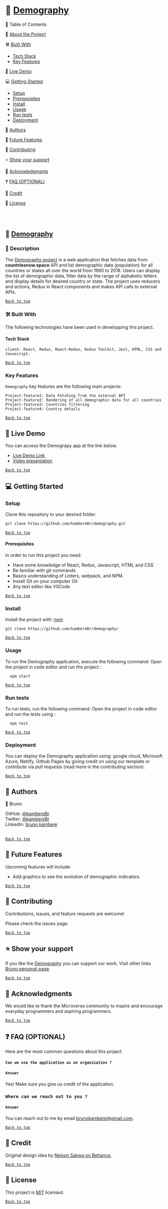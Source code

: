 <a name="readme-top"></a>
# 📖 [Demography](#Demography)

📗 Table of Contents

📖 [About the Project](#about-the-project)

🛠 [Built With](#built-with)

- [Tech Stack](#tech-stack)
- [Key Features](#key-features)

🚀 [Live Demo](#live-demo)

💻 [Getting Started](#getting-started)

- [Setup](#setup)
- [Prerequisites](#prerequisites)
- [Install](#install)
- [Usage](#usage)
- [Run tests](#run-test)
- [Deployment](#deployment)

👥 [Authors](#authors)

🔭 [Future Features](#future-features)

🤝 [Contributing](#contributing)

⭐️ [Show your support](#show-your-support)

🙏 [Acknowledgments](#acknowledgment)

❓ [FAQ (OPTIONAL)](#faq)

📝 [Credit](#credit)

📝 [License](#licence)

<br><br>

## 📖 [Demography](#Demography)
### 📖 <a name="about-the-project">Description </a>

The [Demography project](https://github.com/kambereBr/demography) is a web application that fetches data from <b>countriesnow.space</b> API and list demographic data (population) for all countries or states all over the world from 1960 to 2018. Users can display the list of demographic data, filter data by the range of alphabetic letters and display details for desired country or state. The project uses reducers and actions, Redux in React components and makes API calls to external APIs.

[`Back to top`](#readme-top)

### 🛠 <a name="project-built-with">Built With </a>
The following technologies have been used in developping this project. 

#### <a name="tech-stack"> Tech Stack
</a>

```[Tech-stack]
client: React, Redux, React-Redux, Redux Toolkit, Jest, HTML, CSS and Javascript.
````

[`Back to top`](#readme-top)

### <a name="key-features"> Key Features </a>

`Demography` key features are the following main projects:

```
Project-feature1: Data Fetching from the external API 
Project-feature2: Rendering of all demographic data for all countries
Project-feature3: Countries filtering
Project-feature4: Country details
```

[`Back to top`](#readme-top)

## 🚀 <a name="live-demo"> Live Demo </a>

You can access the Demograpy app at the link below.

- [Live Demo Link](https://kamberebr.github.io/demography)
- [Video presentation](https://www.loom.com/share/de38a9c2c9bd4c4f8e001cf5cece20cb?sid=4c4a4f05-919a-4898-9503-70ce9e301a8a)

[`Back to top`](#readme-top)


## 💻 <a name="getting-started"> Getting Started </a>

### <a name="setup"> Setup </a>
Clone this repository to your desired folder:

```sh
git clone https://github.com/kambereBr/demography.git

```
[`Back to top`](#readme-top)

#### <a name="prerequisites"> Prerequisites</a>
In order to run this project you need:
- Have some knowledge of React, Redux, Javascript, HTML and CSS
- Be familiar with git commands
- Basics understanding of Linters, webpack, and NPM.
- Install Git on your computer Git
- Any text editor like VSCode

[`Back to top`](#readme-top)

### <a name="install">Install</a>
Install the project with: [npm](https://www.npmjs.com/)

```[npm]
git clone https://github.com/kambereBr/demography/

```

[`Back to top`](#readme-top)

### <a name="usage">Usage</a>
To run the Demography application, execute the following command: Open the project in code editor and run the project :
```
  npm start
```

[`Back to top`](#readme-top)

### <a name="run-test">Run tests</a>
To run tests, run the following command: Open the project in code editor and run the tests using :
```
  npm test
```

[`Back to top`](#readme-top)

### <a name="deployment">Deployment</a>
You can deploy the Demography application using: google cloud, Microsoft Azure, Netlify, Github Pages by giving credit on using our template or contribute via pull requests (read more in the contributing section).

[`Back to top`](#readme-top)

## 👥 <a name="authors">Authors</a>

👤 Bruno

GitHub: [@kambereBr](https://github.com/kambereBr)
<br> Twitter: [@kambereBr](https://twitter.com/kambereBr)
<br> LinkedIn: [bruno kambere](https://www.linkedin.com/in/bruno-kambere-399447138/)
<br><br>

[`Back to top`](#readme-top)

## 🔭 <a name="future-features">Future Features</a>
Upcoming features will include:
- Add graphics to see the evolution of demographic indicators.
 
[`Back to top`](#readme-top)

## 🤝 <a name="contrubuting">Contributing</a>
Contributions, issues, and feature requests are welcome!

Please check the issues page.

[`Back to top`](#readme-top)

## ⭐️ <a name="show-your-support">Show your support</a>
If you like the [Demography]() you can support our work. Visit other links [Bruno personal page](https://kamberebr.github.io/Portfolio/).


[`Back to top`](#readme-top)

## 🙏 <a name="acknowledgments">Acknowledgments</a>
We would like to thank the Microverse community to inspire and encourage everyday programmers and aspiring programmers.
 
[`Back to top`](#readme-top)

## ❓ <a name="faq">FAQ (OPTIONAL)</a>
Here are the most common questions about this project.

#### `Can we use the application as an organization ?`

#### `Answer`
Yes! Make sure you give us credit of the application. 

### `Where can we reach out to you ?`

#### `Answer`
You can reach out to me by email [brunokambere@gmail.com](brunokambere@gmail.com).

[`Back to top`](#readme-top)

## 📝 <a name="credit">Credit</a>
Original design idea by [Nelson Sakwa on Behance.](https://www.behance.net/sakwadesignstudio)

[`Back to top`](#readme-top)

## 📝 <a name="licence">License</a>
This project is [MIT](LICENSE) licensed.

[`Back to top`](#readme-top)

